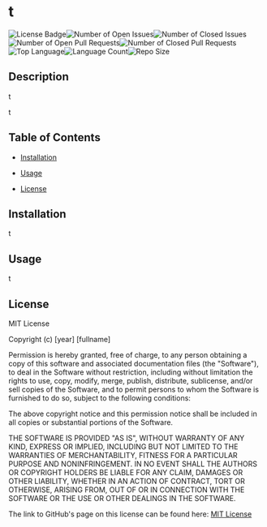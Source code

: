 # t
![License Badge](https://img.shields.io/github/license/test/t)![Number of Open Issues](https://img.shields.io/github/issues-raw/test/t)![Number of Closed Issues](https://img.shields.io/github/issues-closed-raw/test/t)![Number of Open Pull Requests](https://img.shields.io/github/issues-pr-raw/test/t)![Number of Closed Pull Requests](https://img.shields.io/github/issues-pr-closed-raw/test/t)![Top Language](https://img.shields.io/github/languages/top/test/t)![Language Count](https://img.shields.io/github/languages/count/test/t)![Repo Size](https://img.shields.io/github/repo-size/test/t)

## Description

t

t


## Table of Contents

* [Installation](#Installation)

* [Usage](#Usage)

* [License](#License)


## Installation

t


## Usage

t


## License


MIT License

Copyright (c) [year] [fullname]

Permission is hereby granted, free of charge, to any person obtaining a copy
of this software and associated documentation files (the "Software"), to deal
in the Software without restriction, including without limitation the rights
to use, copy, modify, merge, publish, distribute, sublicense, and/or sell
copies of the Software, and to permit persons to whom the Software is
furnished to do so, subject to the following conditions:

The above copyright notice and this permission notice shall be included in all
copies or substantial portions of the Software.

THE SOFTWARE IS PROVIDED "AS IS", WITHOUT WARRANTY OF ANY KIND, EXPRESS OR
IMPLIED, INCLUDING BUT NOT LIMITED TO THE WARRANTIES OF MERCHANTABILITY,
FITNESS FOR A PARTICULAR PURPOSE AND NONINFRINGEMENT. IN NO EVENT SHALL THE
AUTHORS OR COPYRIGHT HOLDERS BE LIABLE FOR ANY CLAIM, DAMAGES OR OTHER
LIABILITY, WHETHER IN AN ACTION OF CONTRACT, TORT OR OTHERWISE, ARISING FROM,
OUT OF OR IN CONNECTION WITH THE SOFTWARE OR THE USE OR OTHER DEALINGS IN THE
SOFTWARE.

The link to GitHub's page on this license can be found here: [MIT License](https://choosealicense.com/licenses/mit/)